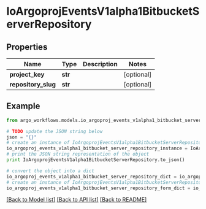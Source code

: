 # IoArgoprojEventsV1alpha1BitbucketServerRepository


## Properties

Name | Type | Description | Notes
------------ | ------------- | ------------- | -------------
**project_key** | **str** |  | [optional] 
**repository_slug** | **str** |  | [optional] 

## Example

```python
from argo_workflows.models.io_argoproj_events_v1alpha1_bitbucket_server_repository import IoArgoprojEventsV1alpha1BitbucketServerRepository

# TODO update the JSON string below
json = "{}"
# create an instance of IoArgoprojEventsV1alpha1BitbucketServerRepository from a JSON string
io_argoproj_events_v1alpha1_bitbucket_server_repository_instance = IoArgoprojEventsV1alpha1BitbucketServerRepository.from_json(json)
# print the JSON string representation of the object
print IoArgoprojEventsV1alpha1BitbucketServerRepository.to_json()

# convert the object into a dict
io_argoproj_events_v1alpha1_bitbucket_server_repository_dict = io_argoproj_events_v1alpha1_bitbucket_server_repository_instance.to_dict()
# create an instance of IoArgoprojEventsV1alpha1BitbucketServerRepository from a dict
io_argoproj_events_v1alpha1_bitbucket_server_repository_form_dict = io_argoproj_events_v1alpha1_bitbucket_server_repository.from_dict(io_argoproj_events_v1alpha1_bitbucket_server_repository_dict)
```
[[Back to Model list]](../README.md#documentation-for-models) [[Back to API list]](../README.md#documentation-for-api-endpoints) [[Back to README]](../README.md)


